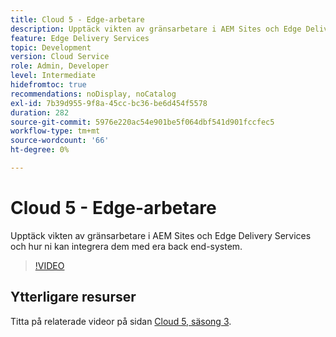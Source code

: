 ```yaml
---
title: Cloud 5 - Edge-arbetare
description: Upptäck vikten av gränsarbetare i AEM Sites och Edge Delivery Services och hur ni kan integrera dem med era back end-system.
feature: Edge Delivery Services
topic: Development
version: Cloud Service
role: Admin, Developer
level: Intermediate
hidefromtoc: true
recommendations: noDisplay, noCatalog
exl-id: 7b39d955-9f8a-45cc-bc36-be6d454f5578
duration: 282
source-git-commit: 5976e220ac54e901be5f064dbf541d901fccfec5
workflow-type: tm+mt
source-wordcount: '66'
ht-degree: 0%

---
```


# Cloud 5 - Edge-arbetare

Upptäck vikten av gränsarbetare i AEM Sites och Edge Delivery Services och hur ni kan integrera dem med era back end-system.

>[!VIDEO](https://video.tv.adobe.com/v/3427589?learn=on)

## Ytterligare resurser

Titta på relaterade videor på sidan [Cloud 5, säsong 3](../cloud5-season-3.md).
